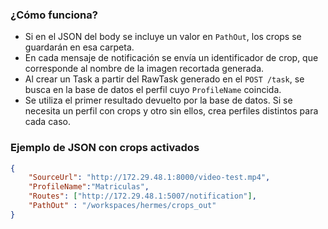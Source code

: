### ¿Cómo funciona?
- Si en el JSON del body se incluye un valor en `PathOut`, los crops se guardarán en esa carpeta.
- En cada mensaje de notificación se envía un identificador de crop, que corresponde al nombre de la imagen recortada generada.
- Al crear un Task a partir del RawTask generado en el `POST /task`, se busca en la base de datos el perfil cuyo `ProfileName` coincida.
- Se utiliza el primer resultado devuelto por la base de datos. Si se necesita un perfil con crops y otro sin ellos, crea perfiles distintos para cada caso.

### Ejemplo de JSON con crops activados
```json
{
    "SourceUrl": "http://172.29.48.1:8000/video-test.mp4",
    "ProfileName":"Matriculas",
	"Routes": ["http://172.29.48.1:5007/notification"],
    "PathOut" : "/workspaces/hermes/crops_out"
}
```